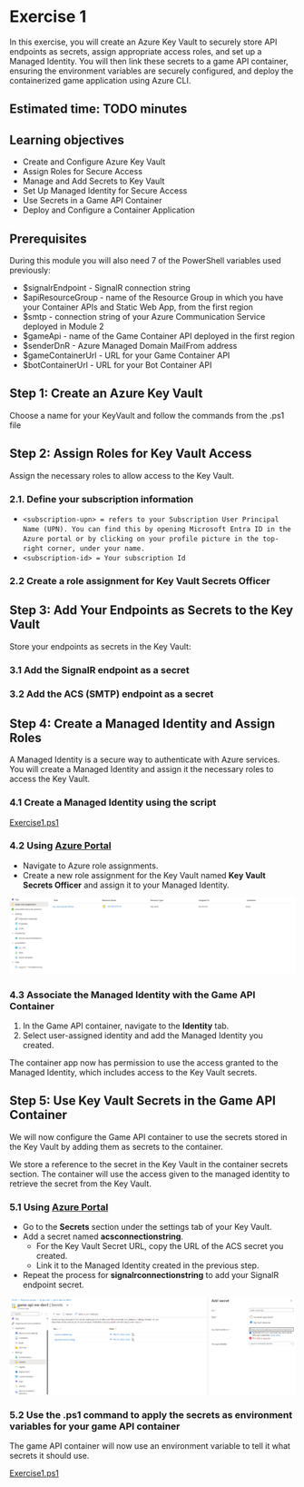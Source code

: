 # Exercise 1

In this exercise, you will create an Azure Key Vault to securely store API endpoints as secrets, assign appropriate access roles, and set up a Managed Identity. You will then link these secrets to a game API container, ensuring the environment variables are securely configured, and deploy the containerized game application using Azure CLI.

## Estimated time: TODO minutes

## Learning objectives

- Create and Configure Azure Key Vault
- Assign Roles for Secure Access
- Manage and Add Secrets to Key Vault
- Set Up Managed Identity for Secure Access
- Use Secrets in a Game API Container
- Deploy and Configure a Container Application

## Prerequisites

During this module you will also need 7 of the PowerShell variables used previously:

- $signalrEndpoint - SignalR connection string
- $apiResourceGroup - name of the Resource Group in which you have your Container APIs and Static Web App, from the first region
- $smtp - connection string of your Azure Communication Service deployed in Module 2
- $gameApi - name of the Game Container API deployed in the first region
- $senderDnR - Azure Managed Domain MailFrom address
- $gameContainerUrl -  URL for your Game Container API
- $botContainerUrl - URL for your Bot Container API

## Step 1: Create an Azure Key Vault

Choose a name for your KeyVault and follow the commands from the .ps1 file

## Step 2: Assign Roles for Key Vault Access

Assign the necessary roles to allow access to the Key Vault.

### 2.1. Define your subscription information

- `<subscription-upn> = refers to your Subscription User Principal Name (UPN). You can find this by opening Microsoft Entra ID in the Azure portal or by clicking on your profile picture in the top-right corner, under your name.`
- `<subscription-id> = Your subscription Id`

### 2.2 Create a role assignment for Key Vault Secrets Officer

## Step 3: Add Your Endpoints as Secrets to the Key Vault

Store your endpoints as secrets in the Key Vault:

### 3.1 Add the SignalR endpoint as a secret

### 3.2 Add the ACS (SMTP) endpoint as a secret

## Step 4: Create a Managed Identity and Assign Roles

A Managed Identity is a secure way to authenticate with Azure services. You will create a Managed Identity and assign it the necessary roles to access the Key Vault.

### 4.1 Create a Managed Identity using the script

[Exercise1.ps1](./Exercise1.ps1)

### 4.2 Using [Azure Portal](https://portal.azure.com/)

- Navigate to Azure role assignments.
- Create a new role assignment for the Key Vault named **Key Vault Secrets Officer** and assign it to your Managed Identity.

![Create Role Assignment](../module-6-microservices-architecture/images/image1.png)

### 4.3 Associate the Managed Identity with the Game API Container

1. In the Game API container, navigate to the **Identity** tab.
2. Select user-assigned identity and add the Managed Identity you created.

The container app now has permission to use the access granted to the Managed Identity, which includes access to the Key Vault secrets.

## Step 5: Use Key Vault Secrets in the Game API Container

We will now configure the Game API container to use the secrets stored in the Key Vault by adding them as secrets to the container.

We store a reference to the secret in the Key Vault in the container secrets section.
The container will use the access given to the managed identity to retrieve the secret from the Key Vault.

### 5.1 Using [Azure Portal](https://portal.azure.com/)

- Go to the **Secrets** section under the settings tab of your Key Vault.
- Add a secret named **acsconnectionstring**.
  - For the Key Vault Secret URL, copy the URL of the ACS secret you created.
  - Link it to the Managed Identity created in the previous step.
- Repeat the process for **signalrconnectionstring** to add your SignalR endpoint secret.

![Key Vault secret signalrconnectionstring](../module-6-microservices-architecture/images/image2.png)

### 5.2 Use the .ps1 command to apply the secrets as environment variables for your game API container

The game API container will now use an environment variable to tell it what secrets it should use.

[Exercise1.ps1](./Exercise1.ps1)
